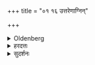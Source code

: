 +++
title = "०१ १६ उत्तरेणाग्निन्"

+++

<details><summary>Oldenberg</summary>

16. To the north of the fire he strews Darbha grass and (on that) he places the vessels (required for sacrifice) upside-down, two by two, if referring to ceremonies directed to the gods,
</details>

<details><summary>हरदत्तः</summary>

परिस्तरणानन्तरं अग्नेरुत्तरतः पात्रप्रयोगार्थं दर्भान् प्रागग्रान् संस्तृणाति ।
प्रथितं स्तरणम् ।
**प्रयुनक्ति** सादयति ।
**न्यञ्चि** न्यग्भूतानि ।
सर्वाणि च द्रव्याणि प्रयोजनवन्ति पात्रग्रहणेन गृह्यन्ते ।
तेनोपनयनादौ मेखलादीनामपि सादनं भवति ।
तत्र यानि देवसंयुक्तानि तानि द्वन्द्वं प्रयुनक्ति ।
द्वे द्वे इत्यर्थः ।
पार्वणादीनि देवकर्माणि ।
अग्निग्रहणमनर्थकमविकृतत्वात् अग्निमिध्वेति ।
ज्ञापकार्थं चैतत् ज्ञापयति अग्निपरिस्तरणे विहितोऽयं पात्रप्रयोगे नानुवर्तते इति ।
कदा पुनरसौ ? दर्भाग्रविशेषस्तन्त्राभावे प्रवृत्तिश्च ।
तेन पित्र्येष्वपि प्रागग्राणामेव संस्तरणं अग्नेश्चोत्तरतः तन्त्राभावे च पात्रप्रयोगाभावात् ।
अधिकारात्त्वग्निप्रतिपत्तावेव ।
तदप्युभयं प्रतिपत्तव्यं स्यात्
अधिकारादेव ॥१६॥
</details>

<details><summary>सुदर्शनः</summary>

अग्नेरुत्तरतोऽदूरेण दर्भान् संस्तृणाति ।
एते च प्रागग्राः, बौधायनगृह्यात् ।
प्रथितं च स्तरणं, समुपसर्गात् ।
उदक् च स्तरणापवर्गः ।
पित्र्येष्वप्यग्नेरुत्तरत एव प्रागग्रैः, "उत्तरत उपचारो विहारः, (आप.प.२-१०.) इति सिद्धेऽपीहाप्युत्तरेणेति वचनात्, प्रकृतेऽप्यग्नौ "अग्निम्" इत्यधिकशब्दस्य अधिकार्थपरत्वस्य युक्तत्वात्, परिस्तरणवद्विशेषस्यानुक्तेश्च ।
अपवर्गस्तु दक्षिणत एव ।
**देवसंयुक्तानि** देवकर्मसंयुक्तानि ।
**पात्राणि** दर्व्यादीनि ।
**द्वन्द्वं,** द्वे द्वे ।
**न्यञ्चि** अधोबिलानि ।
**प्रयुनक्ति** सादयति ।
ननु–उत्तरत्र "मनुष्यसंयुक्तानि" "पितृसंयुक्तानि" इति विशेषणेनैव सिद्धत्वात् "देवसंयुक्तानि" इति व्यर्थम् ।
न; दैवानि हि कर्माणि द्विविधानि-पुरुषार्थरूपाणि मनुष्यसंस्कारकाणि च ।
तत्रोभयत्रापि देवपात्राणां दध्यादीनां द्वन्द्वतासिद्ध्यर्थत्वात् ॥१६॥
</details>
